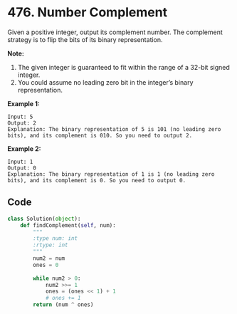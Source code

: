 # 476. Number Complement

Given a positive integer, output its complement number. The complement strategy is to flip the bits of its binary representation.

**Note:**

1. The given integer is guaranteed to fit within the range of a 32-bit signed integer.
2. You could assume no leading zero bit in the integer’s binary representation.



**Example 1:**

```
Input: 5
Output: 2
Explanation: The binary representation of 5 is 101 (no leading zero bits), and its complement is 010. So you need to output 2.
```



**Example 2:**

```
Input: 1
Output: 0
Explanation: The binary representation of 1 is 1 (no leading zero bits), and its complement is 0. So you need to output 0.
```



## Code

```python
class Solution(object):
    def findComplement(self, num):
        """
        :type num: int
        :rtype: int
        """
        num2 = num
        ones = 0
        
        while num2 > 0:
            num2 >>= 1
            ones = (ones << 1) + 1
            # ones += 1
        return (num ^ ones)
```

